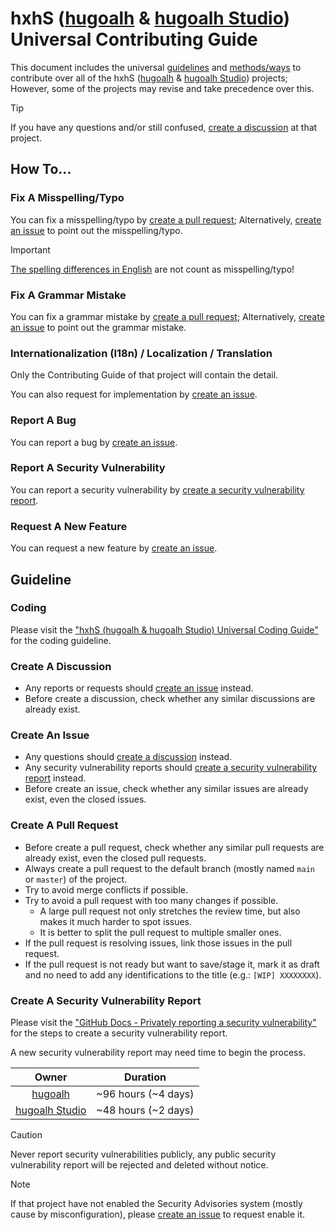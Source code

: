[hugoalh]: https://github.com/hugoalh
[hugoalh-studio]: https://github.com/hugoalh-studio

# hxhS ([hugoalh][hugoalh] & [hugoalh Studio][hugoalh-studio]) Universal Contributing Guide

This document includes the universal [guidelines](#guideline) and [methods/ways](#how-to) to contribute over all of the hxhS ([hugoalh][hugoalh] & [hugoalh Studio][hugoalh-studio]) projects; However, some of the projects may revise and take precedence over this.

> [!TIP]
> If you have any questions and/or still confused, [create a discussion](#create-a-discussion) at that project.

## How To...

### Fix A Misspelling/Typo

You can fix a misspelling/typo by [create a pull request](#create-a-pull-request); Alternatively, [create an issue](#create-an-issue) to point out the misspelling/typo.

> [!IMPORTANT]
> [The spelling differences in English](https://en.wikipedia.org/wiki/American_and_British_English_spelling_differences) are not count as misspelling/typo!

### Fix A Grammar Mistake

You can fix a grammar mistake by [create a pull request](#create-a-pull-request); Alternatively, [create an issue](#create-an-issue) to point out the grammar mistake.

### Internationalization (I18n) / Localization / Translation

Only the Contributing Guide of that project will contain the detail.

You can also request for implementation by [create an issue](#create-an-issue).

### Report A Bug

You can report a bug by [create an issue](#create-an-issue).

### Report A Security Vulnerability

You can report a security vulnerability by [create a security vulnerability report](#create-a-security-vulnerability-report).

### Request A New Feature

You can request a new feature by [create an issue](#create-an-issue).

## Guideline

### Coding

Please visit the ["hxhS (hugoalh & hugoalh Studio) Universal Coding Guide"](https://github.com/hugoalh/hugoalh/blob/main/guide/code/main.md) for the coding guideline.

### Create A Discussion

- Any reports or requests should [create an issue](#create-an-issue) instead.
- Before create a discussion, check whether any similar discussions are already exist.

### Create An Issue

- Any questions should [create a discussion](#create-a-discussion) instead.
- Any security vulnerability reports should [create a security vulnerability report](#create-a-security-vulnerability-report) instead.
- Before create an issue, check whether any similar issues are already exist, even the closed issues.

### Create A Pull Request

- Before create a pull request, check whether any similar pull requests are already exist, even the closed pull requests.
- Always create a pull request to the default branch (mostly named `main` or `master`) of the project.
- Try to avoid merge conflicts if possible.
- Try to avoid a pull request with too many changes if possible.
  - A large pull request not only stretches the review time, but also makes it much harder to spot issues.
  - It is better to split the pull request to multiple smaller ones.
- If the pull request is resolving issues, link those issues in the pull request.
- If the pull request is not ready but want to save/stage it, mark it as draft and no need to add any identifications to the title (e.g.: `[WIP] XXXXXXXX`).

### Create A Security Vulnerability Report

Please visit the ["GitHub Docs - Privately reporting a security vulnerability"](https://docs.github.com/en/code-security/security-advisories/guidance-on-reporting-and-writing-information-about-vulnerabilities/privately-reporting-a-security-vulnerability) for the steps to create a security vulnerability report.

A new security vulnerability report may need time to begin the process.

| **Owner** | **Duration** |
|:-:|:-:|
| [hugoalh][hugoalh] | ~96 hours (~4 days) |
| [hugoalh Studio][hugoalh-studio] | ~48 hours (~2 days) |

> [!CAUTION]
> Never report security vulnerabilities publicly, any public security vulnerability report will be rejected and deleted without notice.

> [!NOTE]
> If that project have not enabled the Security Advisories system (mostly cause by misconfiguration), please [create an issue](#create-an-issue) to request enable it.
